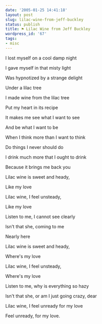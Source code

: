 ```yaml
---
date: '2005-01-25 14:41:18'
layout: post
slug: lilac-wine-from-jeff-buckley
status: publish
title: ⚑ Lilac Wine from Jeff Buckley
wordpress_id: '67'
tags:
- misc
---
```


> 
I lost myself on a cool damp night  

I gave myself in that misty light  

Was hypnotized by a strange delight  

Under a lilac tree  

  

I made wine from the lilac tree  

Put my heart in its recipe  

It makes me see what I want to see  

And be what I want to be  

  

When I think more than I want to think  

Do things I never should do  

I drink much more that I ought to drink  

Because it brings me back you  

  

Lilac wine is sweet and heady,  

Like my love  

Lilac wine, I feel unsteady,  

Like my love  

  

Listen to me, I cannot see clearly  

Isn't that she, coming to me  

Nearly here  

  

Lilac wine is sweet and heady,  

Where's my love  

Lilac wine, I feel unsteady,  

Where's my love  

  

Listen to me, why is everything so hazy  

Isn't that she, or am I just going crazy, dear  

  

Lilac wine, I feel unready for my love  

Feel unready, for my love.  


